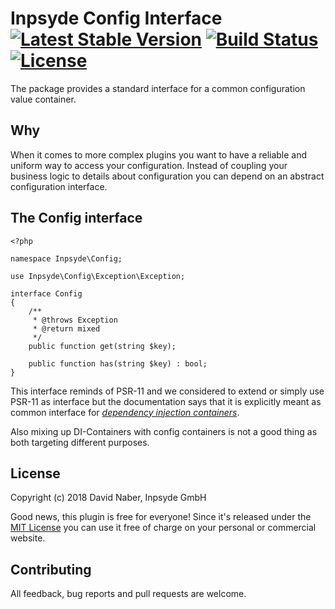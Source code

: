 # Inpsyde Config Interface [![Latest Stable Version](https://poser.pugx.org/inpsyde/config-interface/v/stable?format=flat-square)](https://packagist.org/packages/inpsyde/config-interface) [![Build Status](https://img.shields.io/travis-ci/inpsyde/config-interface.svg?style=flat-square)](https://travis-ci.org/inpsyde/config-interface) [![License](https://poser.pugx.org/inpsyde/config-interface/license?format=flat-square)](https://packagist.org/packages/inpsyde/config-interface)

The package provides a standard interface for a common configuration value container.

## Why

When it comes to more complex plugins you want to have a reliable and uniform way to access your configuration. Instead of coupling your business logic to details about configuration you can depend on an abstract configuration interface.


## The Config interface

    <?php
    
    namespace Inpsyde\Config;
    
    use Inpsyde\Config\Exception\Exception;
    
    interface Config
    {
        /**
         * @throws Exception
         * @return mixed
         */
        public function get(string $key);
    
        public function has(string $key) : bool;
    }

This interface reminds of PSR-11 and we considered to extend or simply use PSR-11 as interface but the documentation says that it is explicitly meant as common interface for [_dependency injection containers_](https://www.php-fig.org/psr/psr-11/).

Also mixing up DI-Containers with config containers is not a good thing as both targeting different purposes.


## License

Copyright (c) 2018 David Naber, Inpsyde GmbH

Good news, this plugin is free for everyone! Since it's released under the [MIT License](LICENSE) you can use it free of charge on your personal or commercial website.

## Contributing

All feedback, bug reports and pull requests are welcome.
